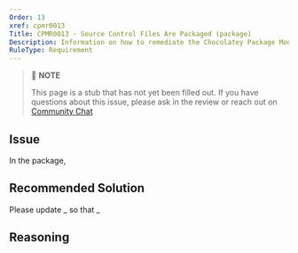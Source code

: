 ```yaml
---
Order: 13
xref: cpmr0013
Title: CPMR0013 - Source Control Files Are Packaged (package)
Description: Information on how to remediate the Chocolatey Package Moderation Rule 0013
RuleType: Requirement
---
```


<?! Include "../../../../../shared/package-validator-rule-requirement.txt" /?>

> :memo: **NOTE**
>
> This page is a stub that has not yet been filled out. If you have questions about this issue, please ask in the review or reach out on [Community Chat](https://ch0.co/community)

## Issue

In the package,

## Recommended Solution

Please update _ so that _

## Reasoning
